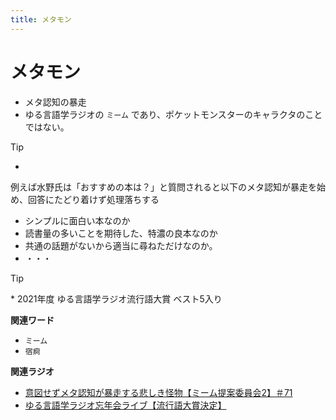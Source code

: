 ```yaml
---
title: メタモン
---
```


# メタモン


-   メタ認知の暴走
-   ゆる言語学ラジオの `ミーム`
    であり、ポケットモンスターのキャラクタのことではない。



Tip


*
例えば水野氏は「おすすめの本は？」と質問されると以下のメタ認知が暴走を始め、回答にたどり着けず処理落ちする

-   シンプルに面白い本なのか
-   読書量の多いことを期待した、特濃の良本なのか
-   共通の話題がないから適当に尋ねただけなのか。
-   ・・・




Tip


\* 2021年度 ゆる言語学ラジオ流行語大賞 ベスト5入り


**関連ワード**

-   `ミーム`
-   `宿痾`

**関連ラジオ**

-   [意図せずメタ認知が暴走する悲しき怪物【ミーム提案委員会2】＃71](https://www.youtube.com/watch?v=sj7eer2tArs)
-   [ゆる言語学ラジオ忘年会ライブ【流行語大賞決定】](https://www.youtube.com/watch?v=poT4BzX7e_Q)
